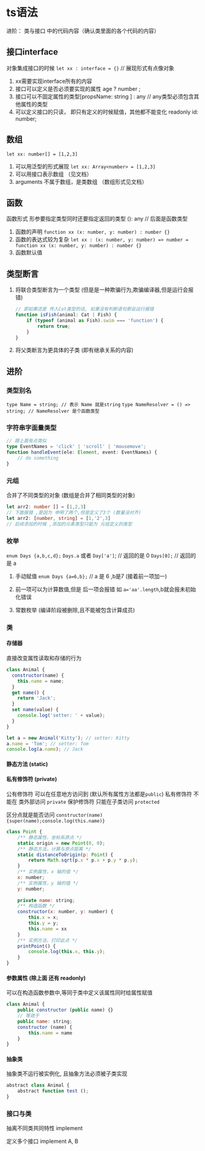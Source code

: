 # ts语法

进阶： 类与接口 中的代码内容（确认类里面的各个代码的内容）

## 接口interface

对象集成接口的时候 `let xx : interface = {}` // 展现形式有点像对象

1. xx需要实现interface所有的内容
2. 接口可以定义是否必须要实现的属性 age ? number ;
3. 接口可以不固定属性的类型[propsName: string ] : any // any类型必须包含其他属性的类型
4. 可以定义接口的只读， 即只有定义的时候赋值，其他都不能变化 readonly id: number;

## 数组

`let xx: number[] = [1,2,3]`

1. 可以用泛型的形式展现 `let xx: Array<number> = [1,2,3]`
2. 可以用接口表示数组 （见文档）
3. arguments 不属于数组，是类数组 （数组形式见文档）

## 函数

函数形式 形参要指定类型同时还要指定返回的类型 (): any // 后面是函数类型

1. 函数的声明 `function xx (x: number, y: number) : number {}`
2. 函数的表达式较为复杂 `let xx : (x: number, y: number) => number = function xx (x: number, y: number) : number {}`
3. 函数默认值

## 类型断言

1. 将联合类型断言为一个类型 (但是是一种欺骗行为,欺骗编译器,但是运行会报错)

    ```js
    // 即如果还是 传入Cat类型的话, 如果没有判断语句那会运行报错
    function isFish(animal: Cat | Fish) {
        if (typeof (animal as Fish).swim === 'function') {
            return true;
        }
    }
    ```

2. 将父类断言为更具体的子类 (即有继承关系的内容)

## 进阶

### 类型别名

`type Name = string; // 表示 Name 就是string`
`type NameResolver = () => string; // NameResolver 是个函数类型`

### 字符串字面量类型

```ts
// 跟上面有点类似
type EventNames = 'click' | 'scroll' | 'mousemove';
function handleEvent(ele: Element, event: EventNames) {
    // do something
}
```

### 元组

合并了不同类型的对象 (数组是合并了相同类型的对象)

```ts
let arr2: number [] = [1,2,3]
// 下面报错 ,是因为 申明了两个,但是定义了3个 (数量没对齐)
let arr2: [number, string] = [1,'2',3]
// 后续添加的时候 ,添加的元素类型只能为 元组定义的类型
```

### 枚举

`enum Days {a,b,c,d};`
`Days.a` 或者 `Day['a']`; // 返回的是 0
`Days[0];` // 返回的是 a

1. 手动赋值
`enum Days {a=6,b};` // a 是 6 ,b是7 (接着前一项加一)

2. 前一项可以为计算数值,但是 后一项会报错 如 `a='aa'.length`,b就会报未初始化错误

3. 常数枚举 (编译阶段被删除,且不能被包含计算成员)

### 类

#### 存储器

直接改变属性读取和存储的行为

```js
class Animal {
  constructor(name) {
    this.name = name;
  }
  get name() {
    return 'Jack';
  }
  set name(value) {
    console.log('setter: ' + value);
  }
}

let a = new Animal('Kitty'); // setter: Kitty
a.name = 'Tom'; // setter: Tom
console.log(a.name); // Jack
```

#### 静态方法 (static)

#### 私有修饰符 (private)

公有修饰符 可以在任意地方访问到 (默认所有属性方法都是`public`)
私有修饰符 不能在 类外部访问 `private`
保护修饰符 只能在子类访问 `protected`

区分点就是能否访问
`constructor(name) {super(name);console.log(this.name)}`

```js
class Point {
    /** 静态属性，坐标系原点 */
    static origin = new Point(0, 0);
    /** 静态方法，计算与原点距离 */
    static distanceToOrigin(p: Point) {
        return Math.sqrt(p.x * p.x + p.y * p.y);
    }
    /** 实例属性，x 轴的值 */
    x: number;
    /** 实例属性，y 轴的值 */
    y: number;
    
    private name: string;
    /** 构造函数 */
    constructor(x: number, y: number) {
        this.x = x;
        this.y = y;
        this.name = xx
    }
    /** 实例方法，打印此点 */
    printPoint() {
        console.log(this.x, this.y);
    }
}

```

#### 参数属性 (除上面 还有 readonly)

可以在构造函数参数中,等同于类中定义该属性同时给属性赋值

```js
class Animal {
    public constructor (public name) {}
    // 等效于
    public name: string;
    constructor (name) {
        this.name = name
    }
}
```

#### 抽象类

抽象类不运行被实例化, 且抽象方法必须被子类实现

```js
abstract class Animal {
    abstract function test ();
}
```

### 接口与类

抽离不同类共同特性 implement

定义多个接口  implement A, B